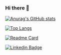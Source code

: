 ### Hi there 👋

<!--
**aimclee/aimclee** is a ✨ _special_ ✨ repository because its `README.md` (this file) appears on your GitHub profile. 
- 🌱 I’m currently learning ...
- 👯 I’m looking to collaborate on ...
- 🤔 I’m looking for help with ...
- 💬 Ask me about ...
- 📫 How to reach me: ... 
- 😄 Pronouns: ...
- ⚡ Fun fact: ... 
- 🔭 I worked at LIKELION Vietnam project team(멋쟁이 사자처럼 베트남사업부) as an instructor.
- ⚡ For more information, please visit [my github blog](https://aimclee.github.io) :)
-->


[![Anurag's GitHub stats](https://github-readme-stats.vercel.app/api?username=aimclee&hide_border=true&hide=contribs,prs)](https://github.com/anuraghazra/github-readme-stats)

[![Top Langs](https://github-readme-stats.vercel.app/api/top-langs/?username=aimclee&layout=compact&hide_border=true&exclude_repo=bgp_1,bgp_2,aws_deploy,backup_for_bgp_1,woohyeonjo/ilovecat-javascript&hide=Jupyter)](https://github.com/anuraghazra/github-readme-stats)
<!-- 
<a href="https://www.linkedin.com/in/andy-aimclee/">
    <img 
        src="https://img.shields.io/badge/-LinkedIn-blue?style=flat-square&logo=Linkedin&link=https://www.linkedin.com/in/andy-aimclee/" /> 
</a> -->

[![Readme Card](https://github-readme-stats.vercel.app/api/pin/?username=aimclee&repo=aimclee.github.io)](https://github.com/aimclee/aimclee.github.io)

[![Linkedin Badge](https://img.shields.io/badge/-LinkedIn-blue?style=flat-square&logo=Linkedin&logoColor=white&link=https://www.linkedin.com/in/andy-aimclee/)](https://www.linkedin.com/in/andy-aimclee/)

<!-- <a href="https://aimclee.github.io">
    <img 
        src="http://img.shields.io/badge/-GitHub%20Blog-42f5ef?style=for-the-badge&logo=github&link=https://aimclee.github.io">
</a> -->

<!-- [![Readme Card](https://github-readme-stats.vercel.app/api/pin/?username=aimclee&repo=python-algorithm-review)](https://github.com/aimclee/python-algorithm-review) -->
